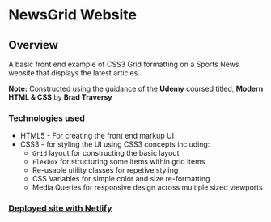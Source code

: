 # NewsGrid Website

## Overview
A basic front end example of CSS3 Grid formatting on a Sports News website that displays the latest articles. 

**Note:** Constructed using the guidance of the **Udemy** coursed titled, **Modern HTML & CSS** by **Brad Traversy**

### Technologies used
* HTML5 - For creating the front end markup UI
* CSS3 - for styling the UI using CSS3 concepts including:
  * `Grid` layout for constructing the basic layout
  * `Flexbox` for structuring some items within grid items
  * Re-usable utility classes for repetive styling
  * CSS Variables for simple color and size re-formatting
  * Media Queries for responsive design across multiple sized viewports
  
 ### [Deployed site with Netlify](https://confident-swanson-63c5aa.netlify.com/)
